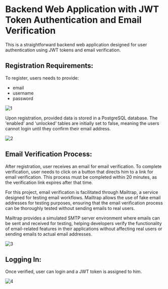 # Backend Web Application with JWT Token Authentication and Email Verification
This is a straightforward backend web application designed for user authentication using JWT tokens and email verification.
## Registration Requirements:
To register, users needs to provide:
* email
* username
* password

  
![1](https://github.com/matijabehin/spring-boot-jwt-authentication-and-email-verification/assets/45948237/3b0fe28b-0826-4128-9f38-6a6411abc02c)

Upon registration, provided data is stored in a PostgreSQL database. The 'enabled' and 'unlocked' tables are initially set to false, meaning the users cannot login until they confirm their email address.


![2](https://github.com/matijabehin/spring-boot-jwt-authentication-and-email-verification/assets/45948237/13e3e5ea-cef2-447a-85eb-f62d1ef17e2e)



## Email Verification Process:
After registration, user receives an email for email verification. To complete verification, user needs to click on a button that directs him to a link for email verification. This process must be completed within 20 minutes, as the verification link expires after that time.

For this project, email verification is facilitated through Mailtrap, a service designed for testing email workflows. Mailtrap allows the use of fake email addresses for testing purposes, ensuring that the email verification process can be thoroughly tested without sending emails to real users.

Mailtrap provides a simulated SMTP server environment where emails can be sent and received for testing, helping developers verify the functionality of email-related features in their applications without affecting real users or sending emails to actual email addresses.

![3](https://github.com/matijabehin/spring-boot-jwt-authentication-and-email-verification/assets/45948237/78837356-a8fb-43ee-b843-76b40a93965b)



## Logging In:
Once verified, user can login and a JWT token is assigned to him.

![4](https://github.com/matijabehin/spring-boot-jwt-authentication-and-email-verification/assets/45948237/d620c829-c46c-480e-a4d8-fab3ca937fbb)
